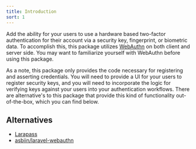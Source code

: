 ```yaml
---
title: Introduction
sort: 1
---
```


Add the ability for your users to use a hardware based two-factor authentication for their account via a security key, fingerprint, or biometric data. To accomplish this, this package
utilizes [WebAuthn](https://webauthn.guide/) on both client and server side. You may want to familiarize yourself with WebAuthn before using this package.

As a note, this package only provides the code necessary for registering and asserting credentials. You will need to provide a UI for your users to register security keys, and you will need to incorporate the logic for verifying keys against your users into your authentication workflows. There are alternative's to this package that provide this kind of functionality out-of-the-box, which you can find below.

## Alternatives

- [Larapass](https://github.com/DarkGhostHunter/Larapass)
- [asbiin/laravel-webauthn](https://github.com/asbiin/laravel-webauthn)
